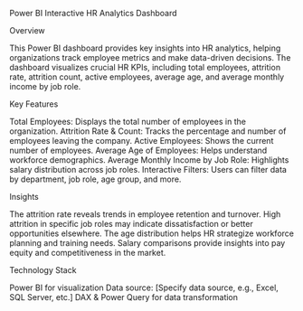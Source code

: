 Power BI Interactive HR Analytics Dashboard

Overview

This Power BI dashboard provides key insights into HR analytics, helping organizations track employee metrics and make data-driven decisions. The dashboard visualizes crucial HR KPIs, including total employees, attrition rate, attrition count, active employees, average age, and average monthly income by job role.

Key Features

Total Employees: Displays the total number of employees in the organization.
Attrition Rate & Count: Tracks the percentage and number of employees leaving the company.
Active Employees: Shows the current number of employees.
Average Age of Employees: Helps understand workforce demographics.
Average Monthly Income by Job Role: Highlights salary distribution across job roles.
Interactive Filters: Users can filter data by department, job role, age group, and more.


Insights

The attrition rate reveals trends in employee retention and turnover.
High attrition in specific job roles may indicate dissatisfaction or better opportunities elsewhere.
The age distribution helps HR strategize workforce planning and training needs.
Salary comparisons provide insights into pay equity and competitiveness in the market.


Technology Stack

Power BI for visualization
Data source: [Specify data source, e.g., Excel, SQL Server, etc.]
DAX & Power Query for data transformation
